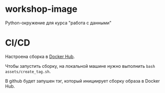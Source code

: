 # workshop-image

Python-окружение для курса "работа с данными"

# CI/CD

Настроена сборка в [Docker Hub](https://hub.docker.com/repository/docker/adzhumurat/workshop-image/builds).

Чтобы запустить сборку, на локальной машинe нужно выполнить `bash assets/create_tag.sh`.

В github будет запушен тэг, который инициирует сборку образа в Docker Hub.